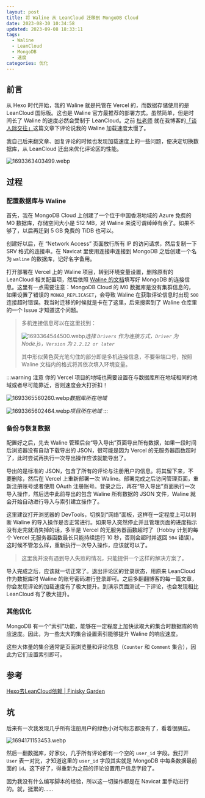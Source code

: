 ```yaml
---
layout: post
title: 将 Waline 从 LeanCloud 迁移到 MongoDB Cloud
date: 2023-08-30 10:34:58
updated: 2023-09-08 18:33:11
tags:
  - Waline
  - LeanCloud
  - MongoDB
  - 速度
categories: 优化
---
```

## 前言

从 Hexo 时代开始，我的 Waline 就是托管在 Vercel 的，而数据存储使用的是 LeanCloud 国际版。这也是 Waline 官方最推荐的部署方式。虽然简单，但是时间长了 Waline 的速度必然会受制于 LeanCloud。之前 [杜老师](https://dusays.com) 就在我博客的[「谈人际交往」](/posts/talk-about-communications)这篇文章下评论说我的 Waline 加载速度太慢了。

我自己后来翻文章、回复评论的时候也发现加载速度上的一些问题，便决定切换数据库，从 LeanCloud 迁出来优化评论区的性能。

<!-- more -->

![1693363403499.webp](https://r2.230225.xyz/2023/08/30/64eead7ab8b9e.webp)

## 过程

### 配置数据库与 Waline

首先，我在 MongoDB Cloud 上创建了一个位于中国香港地域的 Azure 免费的 M0 数据库，存储空间大小是 512 MB，对 Waline 来说可谓绰绰有余了。如果不够了，以后再迁到 5 GB 免费的 TiDB 也可以。

创建好以后，在 “Network Access” 页面放行所有 IP 的访问请求，然后复制一下 SRV 格式的连接串。在 Navicat 里使用连接串连接到 MongoDB 之后创建一个名为 `waline` 的数据库，记好名字备用。

打开部署在 Vercel 上的 Waline 项目，转到环境变量设置，删除原有的 LeanCloud 相关配置项，然后依照 [Waline 的文档](https://waline.js.org/guide/database.html#mongodb)填写好 MongoDB 的连接信息。这里有一点需要注意：MongoDB Cloud 的 M0 数据库是没有集群信息的，如果设置了错误的 `MONGO_REPLICASET`，会导致 Waline 在获取评论信息时出现 `500` 连接超时错误。我当时迁移的时候就是卡在了这里，后来搜索到了 Waline 仓库里的一个 Issue 才知道这个问题。

> 多机连接信息可以在这里找到：
> 
> ![1693364544500.webp](https://r2.230225.xyz/2023/08/30/64eeb1460acc0.webp)_选择 `Drivers` 作为连接方式，`Driver` 为 Node.js，`Version` 为 `2.2.12 or later`_
> 
> 其中形似黄色荧光笔勾住的部分即是多机连接信息，不要带端口号，按照 Waline 文档内的格式将其依次填入环境变量。

:::warning 注意
你的 Vercel 项目的地域也需要设置在与数据库所在地域相同的地域或者尽可能靠近，否则速度会大打折扣！

![1693365560260.webp](https://r2.230225.xyz/2023/08/30/64eeb54319853.webp)_数据库所在地域_

![1693365602464.webp](https://r2.230225.xyz/2023/08/30/64eeb56b2b670.webp)_项目所在地域_
:::

### 备份与恢复数据

配置好之后，先去 Waline 管理后台“导入导出”页面导出所有数据，如果一段时间后浏览器没有自动下载导出的 JSON，很可能是因为 Vercel 的无服务器函数超时了，此时尝试再执行一次导出操作应该就能导出了。

导出的是标准的 JSON，包含了所有的评论与注册用户的信息。将其留下来，不要删除，然后在 Vercel 上重新部署一次 Waline。部署完成之后访问管理页面，重新注册账号或者使用 OAuth 注册账号。登录之后，再在“导入导出”页面执行一次导入操作，然后选中此前导出的包含 Waline 所有数据的 JSON 文件，Waline 就会开始自动进行导入与索引建立操作了。

这里建议打开浏览器的 DevTools，切换到“网络”面板，这样在一定程度上可以判断 Waline 的导入操作是否正常进行。如果导入突然停止并且管理页面的进度指示没有走完就消失掉的话，多半是 Vercel 的无服务器函数超时了（Hobby 计划的每个 Vercel 无服务器函数最长只能持续运行 10 秒，否则会超时并返回 `504` 错误）。这时候不管怎么样，重新执行一次导入操作，应该就可以了。

> 这里我并没有遇到导入失败的情况，只能提供一个这样的解决方案了。

导入完成之后，应该就一切正常了。退出评论区的登录状态，用原来 LeanCloud 作为数据库时 Waline 的账号密码进行登录即可。之后多翻翻博客的每一篇文章，你会发现评论的加载速度有了极大提升。到演示页面测试一下评论，也会发现相比 LeanCloud 有了极大提升。

### 其他优化

MongoDB 有一个“索引”功能，能够在一定程度上加快读取大的集合时数据库的响应速度。因此，为一些太大的集合设置索引能够提升 Waline 的响应速度。

这些大体量的集合通常是页面浏览量和评论信息（`Counter` 和 `Comment` 集合），因此为它们设置索引即可。

## 参考

[Hexo去LeanCloud依赖 | Finisky Garden](https://finisky.github.io/hexormleancloud/)

## 坑

后来有一次我发现几乎所有注册用户的绿色小对勾标志都没有了，看着很膈应。

![1694171153453.webp](https://r2.230225.xyz/2023/09/08/64fb000e1965d.webp)

然后一翻数据库，好家伙，几乎所有评论都有一个空的 `user_id` 字段。我打开 `User` 表一对比，才知道这里的 `user_id` 字段其实就是 MongoDB 中每条数据最前面的 `id`。这下好了，得重新为之前的评论设置用户信息字段了。

因为我没有什么编写脚本的经验，所以这一切操作都是在 Navicat 里手动进行的。就，挺累的……